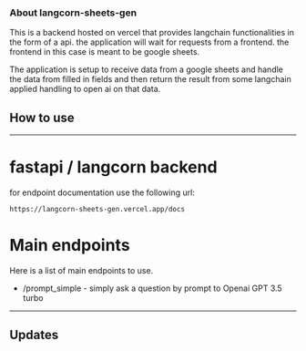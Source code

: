 ### About langcorn-sheets-gen

This is a backend hosted on vercel that provides langchain functionalities in the form of a api. the application will wait for requests from a frontend. the frontend in this case is meant to be google sheets.

The application is setup to receive data from a google sheets and handle the data from filled in fields and then return the result from some langchain applied handling to open ai on that data.

## How to use

---

# fastapi / langcorn backend

for endpoint documentation use the following url:

```
https://langcorn-sheets-gen.vercel.app/docs
```

# Main endpoints

Here is a list of main endpoints to use.

- /prompt_simple - simply ask a question by prompt to Openai GPT 3.5 turbo

---

## Updates
